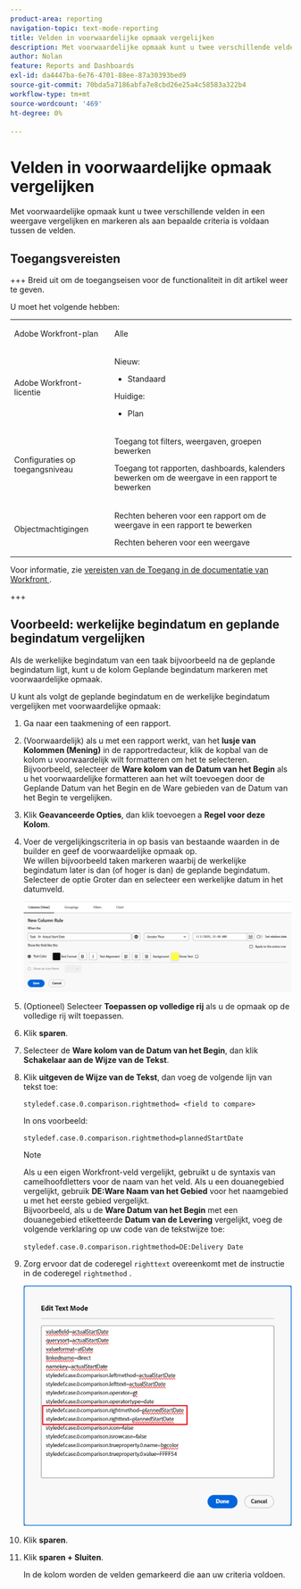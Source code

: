```yaml
---
product-area: reporting
navigation-topic: text-mode-reporting
title: Velden in voorwaardelijke opmaak vergelijken
description: Met voorwaardelijke opmaak kunt u twee verschillende velden in een weergave vergelijken en markeren als aan bepaalde criteria is voldaan tussen de velden.
author: Nolan
feature: Reports and Dashboards
exl-id: da4447ba-6e76-4701-88ee-87a30393bed9
source-git-commit: 70bda5a7186abfa7e8cbd26e25a4c58583a322b4
workflow-type: tm+mt
source-wordcount: '469'
ht-degree: 0%

---
```


# Velden in voorwaardelijke opmaak vergelijken

<!-- Audited: 1/2025 -->

Met voorwaardelijke opmaak kunt u twee verschillende velden in een weergave vergelijken en markeren als aan bepaalde criteria is voldaan tussen de velden.

## Toegangsvereisten

+++ Breid uit om de toegangseisen voor de functionaliteit in dit artikel weer te geven.

U moet het volgende hebben:

<table style="table-layout:auto"> 
 <col> 
 <col> 
 <tbody> 
  <tr> 
   <td role="rowheader">Adobe Workfront-plan</td> 
   <td> <p>Alle</p> </td> 
  </tr> 
  <tr> 
   <td role="rowheader">Adobe Workfront-licentie</td> 
   <td> 
      <p>Nieuw:</p>
         <ul>
         <li><p>Standaard</p></li>
         </ul>
      <p>Huidige:</p>
         <ul>
         <li><p>Plan</p></li>
         </ul>
   </td> 
  </tr> 
  <tr> 
   <td role="rowheader">Configuraties op toegangsniveau</td> 
   <td> <p>Toegang tot filters, weergaven, groepen bewerken</p> <p>Toegang tot rapporten, dashboards, kalenders bewerken om de weergave in een rapport te bewerken</p></td> 
  </tr> 
  <tr> 
   <td role="rowheader">Objectmachtigingen</td> 
   <td> <p>Rechten beheren voor een rapport om de weergave in een rapport te bewerken</p> <p>Rechten beheren voor een weergave</p></td> 
  </tr> 
 </tbody> 
</table>

Voor informatie, zie [&#x200B; vereisten van de Toegang in de documentatie van Workfront &#x200B;](/help/quicksilver/administration-and-setup/add-users/access-levels-and-object-permissions/access-level-requirements-in-documentation.md).

+++

## Voorbeeld: werkelijke begindatum en geplande begindatum vergelijken

Als de werkelijke begindatum van een taak bijvoorbeeld na de geplande begindatum ligt, kunt u de kolom Geplande begindatum markeren met voorwaardelijke opmaak.

U kunt als volgt de geplande begindatum en de werkelijke begindatum vergelijken met voorwaardelijke opmaak:

1. Ga naar een taakmening of een rapport.
1. (Voorwaardelijk) als u met een rapport werkt, van het **lusje van Kolommen (Mening)** in de rapportredacteur, klik de kopbal van de kolom u voorwaardelijk wilt formatteren om het te selecteren.\
   Bijvoorbeeld, selecteer de **Ware kolom van de Datum van het Begin** als u het voorwaardelijke formatteren aan het wilt toevoegen door de Geplande Datum van het Begin en de Ware gebieden van de Datum van het Begin te vergelijken.

1. Klik **Geavanceerde Opties**, dan klik toevoegen a **Regel voor deze Kolom**.

1. Voer de vergelijkingscriteria in op basis van bestaande waarden in de builder en geef de voorwaardelijke opmaak op.\
   We willen bijvoorbeeld taken markeren waarbij de werkelijke begindatum later is dan (of hoger is dan) de geplande begindatum. Selecteer de optie Groter dan en selecteer een werkelijke datum in het datumveld.

   ![&#x200B; Voorwaardelijke het formatteren voor daadwerkelijke begindatum &#x200B;](assets/cond-format-1-350x84.png)

1. (Optioneel) Selecteer **Toepassen op volledige rij** als u de opmaak op de volledige rij wilt toepassen.
1. Klik **sparen**.

1. Selecteer de **Ware kolom van de Datum van het Begin**, dan klik **Schakelaar aan de Wijze van de Tekst**.

1. Klik **uitgeven de Wijze van de Tekst**, dan voeg de volgende lijn van tekst toe:

   ```
   styledef.case.0.comparison.rightmethod= <field to compare>
   ```

   In ons voorbeeld:

   ```
   styledef.case.0.comparison.rightmethod=plannedStartDate
   ```

   >[!NOTE]
   >
   >Als u een eigen Workfront-veld vergelijkt, gebruikt u de syntaxis van camelhoofdletters voor de naam van het veld. Als u een douanegebied vergelijkt, gebruik **DE:Ware Naam van het Gebied** voor het naamgebied u met het eerste gebied vergelijkt.\
   >Bijvoorbeeld, als u de **Ware Datum van het Begin** met een douanegebied etiketteerde **Datum van de Levering** vergelijkt, voeg de volgende verklaring op uw code van de tekstwijze toe:
   >
   >`styledef.case.0.comparison.rightmethod=DE:Delivery Date`

1. Zorg ervoor dat de coderegel `righttext` overeenkomt met de instructie in de coderegel `rightmethod` .

   ![&#x200B; Voorwaardelijke het formatteren &#x200B;](assets/cond-format-2-350x171.png)

1. Klik **sparen**.
1. Klik **sparen + Sluiten**.

   In de kolom worden de velden gemarkeerd die aan uw criteria voldoen.
